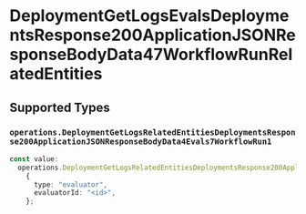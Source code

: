 # DeploymentGetLogsEvalsDeploymentsResponse200ApplicationJSONResponseBodyData47WorkflowRunRelatedEntities


## Supported Types

### `operations.DeploymentGetLogsRelatedEntitiesDeploymentsResponse200ApplicationJSONResponseBodyData4Evals7WorkflowRun1`

```typescript
const value:
  operations.DeploymentGetLogsRelatedEntitiesDeploymentsResponse200ApplicationJSONResponseBodyData4Evals7WorkflowRun1 =
    {
      type: "evaluator",
      evaluatorId: "<id>",
    };
```

